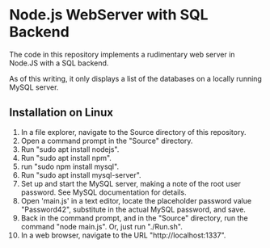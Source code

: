 Node.js WebServer with SQL Backend
==================================

The code in this repository implements a rudimentary web server in Node.JS with a SQL backend.

As of this writing, it only displays a list of the databases on a locally running MySQL server.


Installation on Linux
---------------------
1. In a file explorer, navigate to the Source directory of this repository.
2. Open a command prompt in the "Source" directory.
3. Run "sudo apt install nodejs".
4. Run "sudo apt install npm".
5. run "sudo npm install mysql".
5. Run "sudo apt install mysql-server".
6. Set up and start the MySQL server, making a note of the root user password.  See MySQL documentation for details.
7. Open 'main.js' in a text editor, locate the placeholder password value "Password42", substitute in the actual MySQL password, and save.
8. Back in the command prompt, and in the "Source" directory, run the command "node main.js".  Or, just run "./Run.sh".
9. In a web browser, navigate to the URL "http://localhost:1337".


